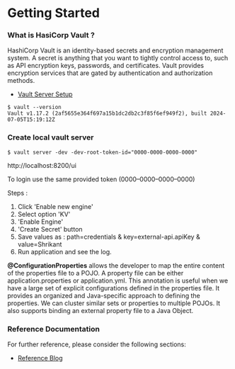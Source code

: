 # Getting Started

### What is HasiCorp Vault ?

HashiCorp Vault is an identity-based secrets and encryption management system. A secret is anything that you want to tightly control access to, such as API encryption keys, passwords, and certificates. Vault provides encryption services that are gated by authentication and authorization methods.

* [Vault Server Setup](https://developer.hashicorp.com/vault/install#linux)

`$ vault --version`   
`Vault v1.17.2 (2af5655e364f697a15b1dc2db2c3f85f6ef949f2), built 2024-07-05T15:19:12Z`

### Create local vault server
`$ vault server -dev -dev-root-token-id="0000-0000-0000-0000"`

http://localhost:8200/ui

To login use the same provided token (0000–0000–0000–0000)

Steps : 
1. Click 'Enable new engine'
2. Select option 'KV'
3. 'Enable Engine'
4. 'Create Secret' button
5. Save values as : path=credentials & key=external-api.apiKey & value=Shrikant
6. Run application and see the log.

**@ConfigurationProperties** allows the developer to map the entire content of the properties file to a POJO. A property file can be either application.properties or application.yml.
This annotation is useful when we have a large set of explicit configurations defined in the properties file. It provides an organized and Java-specific approach to defining the properties. We can cluster similar sets or properties to multiple POJOs.
It also supports binding an external property file to a Java Object.

### Reference Documentation
For further reference, please consider the following sections:

* [Reference Blog](https://medium.com/@namant744/spring-boot-hashicorp-vault-integration-265a344db9e1)
